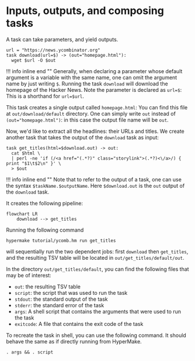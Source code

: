 # Inputs, outputs, and composing tasks

A task can take parameters, and yield outputs.
```shell
url = "https://news.ycombinator.org"
task download(url=$) -> (out="homepage.html"):
  wget $url -O $out
```

!!! info inline end ""
    Generally, when declaring a parameter whose default argument is a variable with the same name,
    one can omit the argument name by just writing `$`.
Running the task `download` will download the homepage of the Hacker News. Note the parameter is declared as `url=$`: 
This is a shorthand for `url=$url`.

This task creates a single output called `homepage.html`: You can find this file at `out/download/default` directory. 
One can simply write `out` instead of `(out="homepage.html")`: in this case the output file name will be `out`.

Now, we'd like to extract all the headlines: their URLs and titles.
We create another task that takes the output of the `download` task as input:
```shell
task get_titles(html=$download.out) -> out:
  cat $html \
  | perl -ne 'if (/<a href="(.*?)" class="storylink">(.*?)<\/a>/) { print "$1\t$2\n" }' \
  > $out
```
!!! info inline end ""
    Note that to refer to the output of a task, one can use the syntax `$taskName.$outputName`. Here `$download.out` is the `out` output of the `download` task.

It creates the following pipeline:

```mermaid
flowchart LR
    download --> get_titles
```

Running the following command
```shell
hypermake tutorial/ycomb.hm run get_titles
```
will sequentially run the two dependent jobs: first `download` then `get_titles`,
and the resulting TSV table will be located in `out/get_titles/default/out`.

In the directory `out/get_titles/default`, you can find the following files that may be of interest:

  * `out`: the resulting TSV table
  * `script`: the script that was used to run the task
  * `stdout`: the standard output of the task
  * `stderr`: the standard error of the task
  * `args`: A shell script that contains the arguments that were used to run the task
  * `exitcode`: A file that contains the exit code of the task

To recreate the task in shell, you can use the following command. It should behave the same as if directly running from HyperMake.
```shell
. args && . script
```
